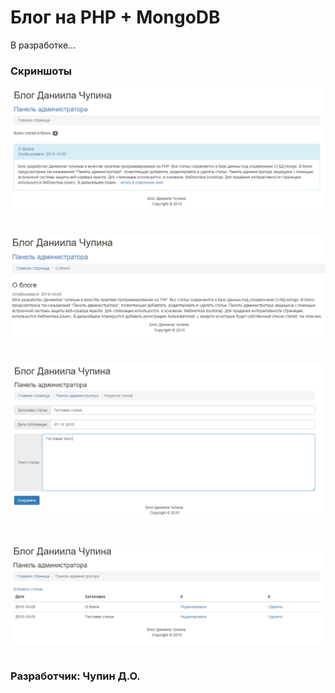 # Блог на PHP + MongoDB

В разработке...

### Скриншоты
![ScreenShot](/screens/main.PNG?raw=true)
#
![ScreenShot](/screens/article.PNG?raw=true)
#
![ScreenShot](/screens/editor.PNG?raw=true)
#
![ScreenShot](/screens/admin_panel.PNG?raw=true)
#

### Разработчик: Чупин Д.О.
